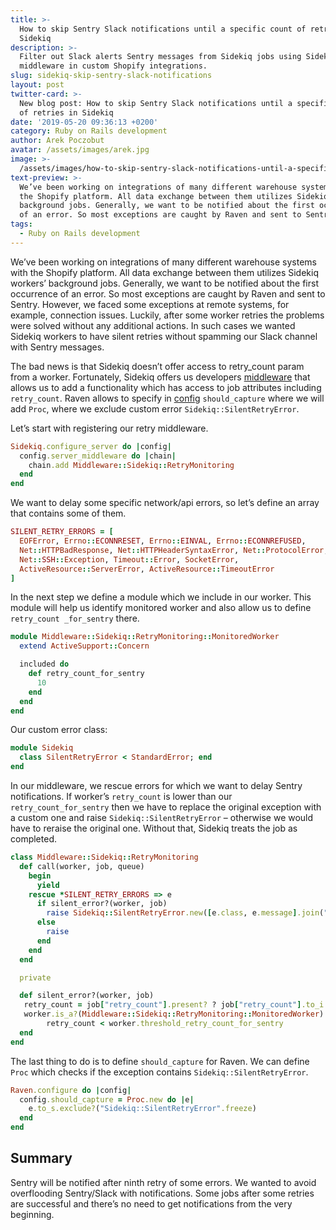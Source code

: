 ```yaml
---
title: >-
  How to skip Sentry Slack notifications until a specific count of retries in
  Sidekiq
description: >-
  Filter out Slack alerts Sentry messages from Sidekiq jobs using Sidekiq
  middleware in custom Shopify integrations.
slug: sidekiq-skip-sentry-slack-notifications
layout: post
twitter-card: >-
  New blog post: How to skip Sentry Slack notifications until a specific count
  of retries in Sidekiq
date: '2019-05-20 09:36:13 +0200'
category: Ruby on Rails development
author: Arek Poczobut
avatar: /assets/images/arek.jpg
image: >-
  /assets/images/how-to-skip-sentry-slack-notifications-until-a-specific-count-of-retries-in-sidekiq.jpg
text-preview: >-
  We’ve been working on integrations of many different warehouse systems with
  the Shopify platform. All data exchange between them utilizes Sidekiq workers’
  background jobs. Generally, we want to be notified about the first occurrence
  of an error. So most exceptions are caught by Raven and sent to Sentry. 
tags:
  - Ruby on Rails development
---
```

We’ve been working on integrations of many different warehouse systems with the Shopify platform. All data exchange between them utilizes Sidekiq workers’ background jobs. Generally, we want to be notified about the first occurrence of an error. So most exceptions are caught by Raven and sent to Sentry. However, we faced some exceptions at remote systems, for example, connection issues. Luckily, after some worker retries the problems were solved without any additional actions. In such cases we wanted Sidekiq workers to have silent retries without spamming our Slack channel with Sentry messages.

The bad news is that Sidekiq doesn’t offer access to retry_count param from a worker. Fortunately, Sidekiq offers us developers [middleware](https://github.com/mperham/sidekiq/wiki/Middleware#server-middleware) that allows us to add a functionality which has access to job attributes including `retry_count`. Raven allows to specify in [config](https://docs.sentry.io/clients/ruby/config/) `should_capture` where we will add `Proc`, where we exclude custom error `Sidekiq::SilentRetryError`.

Let’s start with registering our retry middleware.

```ruby
Sidekiq.configure_server do |config|
  config.server_middleware do |chain|
    chain.add Middleware::Sidekiq::RetryMonitoring
  end
end
```

We want to delay some specific network/api errors, so let’s define an array that contains some of them. 

```ruby
SILENT_RETRY_ERRORS = [
  EOFError, Errno::ECONNRESET, Errno::EINVAL, Errno::ECONNREFUSED,
  Net::HTTPBadResponse, Net::HTTPHeaderSyntaxError, Net::ProtocolError,
  Net::SSH::Exception, Timeout::Error, SocketError,
  ActiveResource::ServerError, ActiveResource::TimeoutError
]
```

In the next step we define a module which we include in our worker. This module will help us identify monitored worker and also allow us to  define `retry_count _for_sentry` there.

```ruby
module Middleware::Sidekiq::RetryMonitoring::MonitoredWorker
  extend ActiveSupport::Concern

  included do
    def retry_count_for_sentry
      10
    end
  end
end
```

Our custom error class:

```ruby
module Sidekiq
  class SilentRetryError < StandardError; end
end
```

In our middleware, we rescue errors for which we want to delay Sentry notifications. If worker’s `retry_count` is lower than our `retry_count_for_sentry` then we have to replace the original exception with a custom one and raise `Sidekiq::SilentRetryError` – otherwise we would have to reraise the original one. Without that, Sidekiq treats the job as completed.

```ruby
class Middleware::Sidekiq::RetryMonitoring
  def call(worker, job, queue)
    begin
      yield
    rescue *SILENT_RETRY_ERRORS => e
      if silent_error?(worker, job)
        raise Sidekiq::SilentRetryError.new([e.class, e.message].join(" "))
      else
        raise
      end
    end
  end

  private

  def silent_error?(worker, job)
   retry_count = job["retry_count"].present? ? job["retry_count"].to_i + 1 : 0
   worker.is_a?(Middleware::Sidekiq::RetryMonitoring::MonitoredWorker) &&
        retry_count < worker.threshold_retry_count_for_sentry
  end
end
```

The last thing to do is to define `should_capture` for  Raven. We can define `Proc` which checks if the exception contains `Sidekiq::SilentRetryError`.

```ruby
Raven.configure do |config|
  config.should_capture = Proc.new do |e|
    e.to_s.exclude?("Sidekiq::SilentRetryError".freeze)
  end
end
```

## Summary

Sentry will be notified after ninth retry of some errors. We wanted to avoid overflooding Sentry/Slack with notifications. Some jobs after some retries are successful and there’s no need to get notifications from the very beginning.
